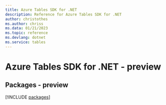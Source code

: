 ```yaml
---
title: Azure Tables SDK for .NET
description: Reference for Azure Tables SDK for .NET
author: christothes
ms.author: chriss
ms.data: 01/21/2023
ms.topic: reference
ms.devlang: dotnet
ms.service: tables
---
```

# Azure Tables SDK for .NET - preview
## Packages - preview
[!INCLUDE [packages](tables-index.md)]